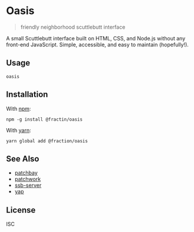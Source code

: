 # Oasis

> friendly neighborhood scuttlebutt interface

A small Scuttlebutt interface built on HTML, CSS, and Node.js without any
front-end JavaScript. Simple, accessible, and easy to maintain (hopefully!).

## Usage

```shell
oasis
```

## Installation

With [npm](https://npmjs.org/):

```shell
npm -g install @fractin/oasis
```

With [yarn](https://yarnpkg.com/en/):

```shell
yarn global add @fraction/oasis
```

## See Also

- [patchbay](https://github.com/ssbc/patchbay)
- [patchwork](https://github.com/ssbc/patchwork)
- [ssb-server](https://github.com/ssbc/ssb-server)
- [yap](https://github.com/dominictarr/yap)

## License

ISC

